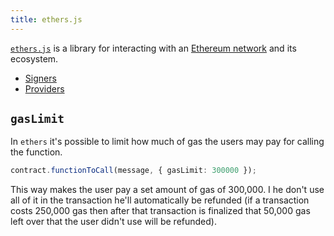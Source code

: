 ```yaml
---
title: ethers.js
---
```


[`ethers.js`](https://docs.ethers.io/v5/) is a library for interacting with an [Ethereum network](/Ethereum%20network) and its ecosystem.

- [Signers](/Knowledge/Web3/frontend/Signers.md)
- [Providers](/Knowledge/Web3/frontend/Providers.md)

## `gasLimit`

In `ethers` it's possible to limit how much of gas the users may pay for calling the function.

```ts
contract.functionToCall(message, { gasLimit: 300000 });
```

This way makes the user pay a set amount of gas of 300,000. I he don't use all of it in the transaction he'll automatically be refunded (if a transaction costs 250,000 gas then after that transaction is finalized that 50,000 gas left over that the user didn't use will be refunded).
